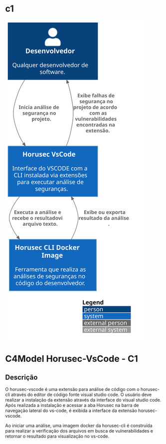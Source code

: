 # c1

![diagram](c1.svg)

# C4Model Horusec-VsCode - C1

## Descrição

O horusec-vscode é uma extensão para análise de código com o horusec-cli através do editor de código fonte visual studio code. O usuário deve realizar a instalação da extensão através da interface do visual studio code. Após realizada a instalação e acessar a aba Horusec na barra de navegação lateral do vs-code, é exibida a interface da extensão horusec-vscode.

Ao iniciar uma análise, uma imagem docker da horusec-cli é construída para realizar a verificação dos arquivos em busca de vulnerabilidades e retornar o resultado para visualização no vs-code.
